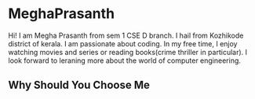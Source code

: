 # MeghaPrasanth

Hi! I am Megha Prasanth from sem 1  CSE D branch. I hail from Kozhikode district of kerala. I am passionate about coding. In my free time, I enjoy watching movies and series or reading books(crime thriller in particular). I look forward to leraning more about the world of computer engineering.

## Why Should You Choose Me

